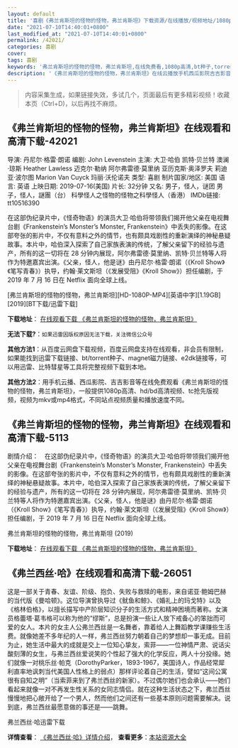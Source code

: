 ```yaml
---
layout: default
title: '喜剧《弗兰肯斯坦的怪物的怪物，弗兰肯斯坦》下载资源/在线播放/视频地址/1080p/高清/蓝光'
date: "2021-07-10T14:40:01+0800"
last_modified_at: "2021-07-10T14:40:01+0800"
permalink: /42021/
categories: 喜剧
cover:
tags: 喜剧
keywords: '弗兰肯斯坦的怪物的怪物，弗兰肯斯坦,在线免费看,1080p高清,bt种子,torrent,百度云盘,magnet,磁力链,迅雷下载资源'
description: '《弗兰肯斯坦的怪物的怪物，弗兰肯斯坦》在线云播放手机西瓜影院吉吉影音免费看，1080p高清bd/hd未删减完整版和tc抢先枪版，mkv/mp4格式，附带bt/torrent种子、magnet/磁力链、百度云盘、网盘资源迅雷下载链接'
---
```


>内容采集生成，如果链接失效，多试几个，页面最后有更多精彩视频！收藏本页（Ctrl+D)，以后再找不麻烦。


## 《弗兰肯斯坦的怪物的怪物，弗兰肯斯坦》在线观看和高清下载-42021

导演: 丹尼尔·格雷·朗诺 编剧: John Levenstein 主演: 大卫·哈伯 凯特·贝兰特 澳澜·琼斯 Heather Lawless 迈克尔·勒纳 阿尔弗雷德·莫里纳 亚历克斯·奥泽罗夫 莉迪亚·波尔图 Marion Van Cuyck 玛丽·沃伦诺夫 类型: 喜剧 制片国家/地区: 美国 语言: 英语 上映日期: 2019-07-16(美国) 片长: 32分钟 又名: 男子，怪人，谜团 男子，怪人，謎團（台） 科學怪人之怪物的怪物之科學怪人（香港） IMDb链接: tt10516390

在这部伪纪录片中，《怪奇物语》的演员大卫·哈伯将带领我们揭开他父亲在电视舞台剧《Frankenstein’s Monster’s Monster, Frankenstein》中丢失的影像。在这部夸张的影片中，不仅有意料之外的情节，也有颇具戏剧性的重新演绎的神秘悬疑故事。本片中，哈伯深入探索了自己家族表演的传统，了解父亲留下的经验与遗产，所有的这一切将在 28 分钟内展现，阿尔弗雷德·莫里纳、凯特·贝兰特等人将作为特邀嘉宾出演。《父亲，怪人，他是谜》由丹尼尔·格雷·朗诺（《Kroll Show》《笔写青春》）执导，约翰·莱文斯坦（《发展受阻》《Kroll Show》）担任编剧，于 2019 年 7 月 16 日在 Netflix 面向全球上线。


[弗兰肯斯坦的怪物的怪物，弗兰肯斯坦][HD-1080P-MP4][英语中字][1.19GB][2019][BT下载/迅雷下载]

**下载地址**： [在线观看下载 《弗兰肯斯坦的怪物的怪物，弗兰肯斯坦》](https://www.btdx8.com/torrent/flkstdgwdgwflkst_2019.html) 


**无法下载?**：`如果迅雷因版权原因无法下载，关注微信公众号 `

**其他方法1**：从百度云网盘下载视频，百度云网盘支持在线观看，非会员有限制，如果能找到迅雷下载链接、bt/torrent种子、magnet磁力链接、e2dk链接等，可以用迅雷、比特彗星等工具将完整视频下载到本地。

**其他方法2**：用手机云播、西瓜影院、吉吉影音等在线免费观看《弗兰肯斯坦的怪物的怪物，弗兰肯斯坦》，一般提供1080p高清、hd/bd高清视频、tc抢先版视频，视频为mkv或mp4格式，不同站点视频质量和播放速度不同。


## 《弗兰肯斯坦的怪物的怪物，弗兰肯斯坦》在线观看和高清下载-5113

剧情介绍：　在这部伪纪录片中，《怪奇物语》的演员大卫·哈伯将带领我们揭开他父亲在电视舞台剧《Frankenstein’s Monster’s Monster, Frankenstein》中丢失的影像。在这部夸张的影片中，不仅有意料之外的情节，也有颇具戏剧性的重新演绎的神秘悬疑故事。本片中，哈伯深入探索了自己家族表演的传统，了解父亲留下的经验与遗产，所有的这一切将在 28 分钟内展现，阿尔弗雷德·莫里纳、凯特·贝兰特等人将作为特邀嘉宾出演。《父亲，怪人，他是谜》由丹尼尔·格雷·朗诺（《Kroll Show》《笔写青春》）执导，约翰·莱文斯坦（《发展受阻》《Kroll Show》）担任编剧，于 2019 年 7 月 16 日在 Netflix 面向全球上线。


弗兰肯斯坦的怪物的怪物，弗兰肯斯坦 (2019)

**下载地址**： [在线观看下载 《弗兰肯斯坦的怪物的怪物，弗兰肯斯坦》](https://www.btbtdy.me/btdy/dy16662.html) 


## 《弗兰西丝·哈》在线观看和高清下载-26051

这是一部关于青春、友谊、阶级、抱负、失败与救赎的电影，来自诺亚·鲍姆巴赫的当代版《曼哈顿》。这位导演曾执导过《鱿鱼和鲸》、《婚礼上的玛戈特》以及《格林伯格》，以擅长描写中产阶层知识分子的生活方式和精神困境而著称。女演员格蕾塔&middot;葛韦格可以称为他的&ldquo;缪斯”，总是扮演一些让人放下戒备心的笨拙而可爱的女人。本片的女主人公弗兰西丝是一名舞者，靠着给人上舞蹈教学课赚些生活费。就像她差不多年纪的人一样，弗兰西丝努力朝着自己的梦想却一事无成。目前为止，她生活中最大的成就是交上一位知心挚友，索菲——一位神情严肃、说话尖酸刻薄的女生，与弗兰西丝爱说笑的个性起了强大的化学反应，两人十分投缘。她们就像一对桃乐丝·帕克（DorothyParker，1893-1967，美国诗人，作品经常犀利直率地讽刺当代美国人性格上的弱点）那样评论着自己的生活，譬如“这间公寓很有自知之明”（当索菲来到了弗兰西丝的新家）。不过偶尔她们也会承认&mdash;—她们看起来就像一对不再发生性关系的女同志情侣。就在这种生活状态之下，弗兰西丝慢慢地把心敞开给了一个男人，然而他们之间还有一些基本原则问题需要解决。说到底，弗兰西丝最愿意做的事还是&mdash;—跳舞。</span>


弗兰西丝·哈迅雷下载

**详情查看**： [《弗兰西丝·哈》详情介绍](/movie/26051/)， **查看更多**：[本站资源大全](/movie/t/all/)

